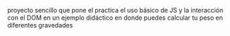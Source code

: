proyecto sencillo que pone el practica el uso básico de JS y la interacción con el DOM en un ejemplo didáctico en donde puedes calcular tu peso en diferentes gravedades
